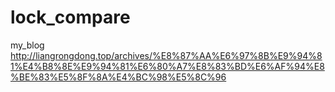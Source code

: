 # lock_compare
my_blog
http://liangrongdong.top/archives/%E8%87%AA%E6%97%8B%E9%94%81%E4%B8%8E%E9%94%81%E6%80%A7%E8%83%BD%E6%AF%94%E8%BE%83%E5%8F%8A%E4%BC%98%E5%8C%96
